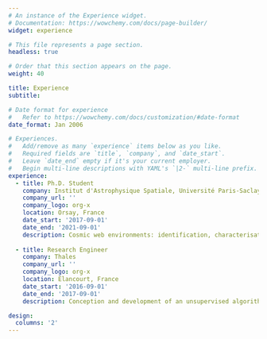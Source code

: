 ```yaml
---
# An instance of the Experience widget.
# Documentation: https://wowchemy.com/docs/page-builder/
widget: experience

# This file represents a page section.
headless: true

# Order that this section appears on the page.
weight: 40

title: Experience
subtitle:

# Date format for experience
#   Refer to https://wowchemy.com/docs/customization/#date-format
date_format: Jan 2006

# Experiences.
#   Add/remove as many `experience` items below as you like.
#   Required fields are `title`, `company`, and `date_start`.
#   Leave `date_end` empty if it's your current employer.
#   Begin multi-line descriptions with YAML's `|2-` multi-line prefix.
experience:
  - title: Ph.D. Student
    company: Institut d'Astrophysique Spatiale, Université Paris-Saclay
    company_url: ''
    company_logo: org-x
    location: Orsay, France
    date_start: '2017-09-01'
    date_end: '2021-09-01'
    description: Cosmic web environments: identification, characterisation and quantification of cosmological information.
        
  - title: Research Engineer
    company: Thales
    company_url: ''
    company_logo: org-x
    location: Elancourt, France
    date_start: '2016-09-01'
    date_end: '2017-09-01'
    description: Conception and development of an unsupervised algorithm to deinterleave radar pulses.

design:
  columns: '2'
---
```

